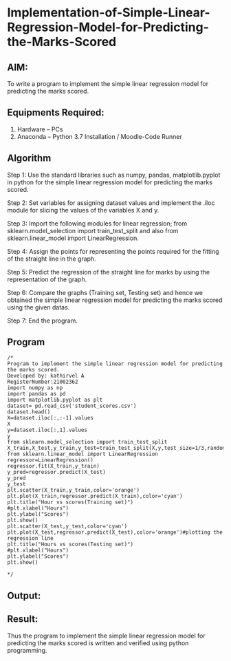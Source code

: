 # Implementation-of-Simple-Linear-Regression-Model-for-Predicting-the-Marks-Scored

## AIM:
To write a program to implement the simple linear regression model for predicting the marks scored.

## Equipments Required:
1. Hardware – PCs
2. Anaconda – Python 3.7 Installation / Moodle-Code Runner

## Algorithm
Step 1: Use the standard libraries such as numpy, pandas, matplotlib.pyplot in python for the simple linear regression model for predicting the marks scored.

Step 2: Set variables for assigning dataset values and implement the .iloc module for slicing the values of the variables X and y.

Step 3: Import the following modules for linear regression; from sklearn.model_selection import train_test_split and also from sklearn.linear_model import LinearRegression.

Step 4: Assign the points for representing the points required for the fitting of the straight line in the graph.

Step 5: Predict the regression of the straight line for marks by using the representation of the graph.

Step 6: Compare the graphs (Training set, Testing set) and hence we obtained the simple linear regression model for predicting the marks scored using the given datas.

Step 7: End the program. 

## Program
~~~
/*
Program to implement the simple linear regression model for predicting the marks scored.
Developed by: kathirvel A
RegisterNumber:21002362
import numpy as np
import pandas as pd
import matplotlib.pyplot as plt
dataset= pd.read_csv('student_scores.csv')
dataset.head()
X=dataset.iloc[:,:-1].values
X
y=dataset.iloc[:,1].values
y
from sklearn.model_selection import train_test_split
X_train,X_test,y_train,y_test=train_test_split(X,y,test_size=1/3,random_state=0)
from sklearn.linear_model import LinearRegression
regressor=LinearRegression()
regressor.fit(X_train,y_train)
y_pred=regressor.predict(X_test)
y_pred
y_test 
plt.scatter(X_train,y_train,color='orange')
plt.plot(X_train,regressor.predict(X_train),color='cyan')
plt.title("Hour vs scores(Training set)")
#plt.xlabel("Hours")
plt.ylabel("Scores")
plt.show()
plt.scatter(X_test,y_test,color='cyan')
plt.plot(X_test,regressor.predict(X_test),color='orange')#plotting the regression line
plt.title("Hours vs scores(Testing set)")
#plt.xlabel("Hours")
plt.ylabel("Scores")
plt.show()

*/
~~~

## Output:

## Result:
Thus the program to implement the simple linear regression model for predicting the marks scored is written and verified using python programming.
